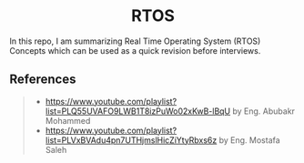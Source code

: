 <h1 align="center">RTOS</h1>

In this repo, I am summarizing Real Time Operating System (RTOS) Concepts which can be used as a quick revision before interviews.

## References
> * https://www.youtube.com/playlist?list=PLQ55UVAFO9LWB1T8izPuWo02xKwB-lBqU
by Eng. Abubakr Mohammed
> * https://www.youtube.com/playlist?list=PLVxBVAdu4pn7UTHjmslHicZiYtyRbxs6z
by Eng. Mostafa Saleh